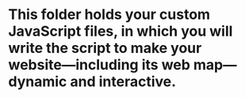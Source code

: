 # This folder holds your custom JavaScript files, in which you will write the script to make your website—including its web map—dynamic and interactive.